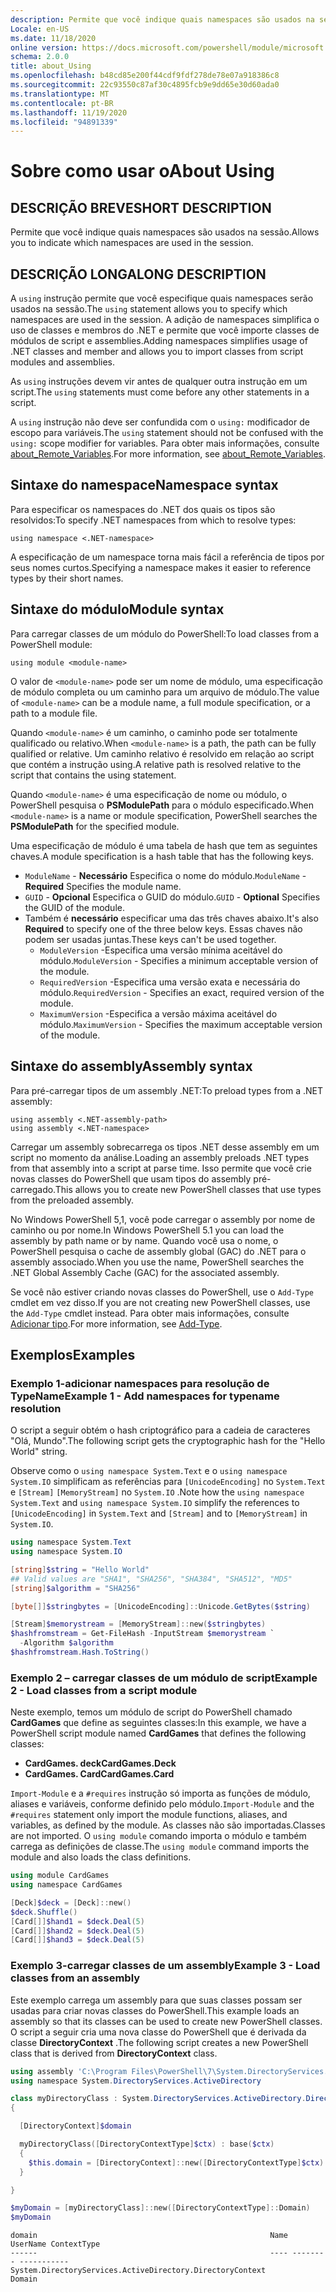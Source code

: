 ```yaml
---
description: Permite que você indique quais namespaces são usados na sessão.
Locale: en-US
ms.date: 11/18/2020
online version: https://docs.microsoft.com/powershell/module/microsoft.powershell.core/about/about_using?view=powershell-5.1&WT.mc_id=ps-gethelp
schema: 2.0.0
title: about_Using
ms.openlocfilehash: b48cd85e200f44cdf9fdf278de78e07a918386c8
ms.sourcegitcommit: 22c93550c87af30c4895fcb9e9dd65e30d60ada0
ms.translationtype: MT
ms.contentlocale: pt-BR
ms.lasthandoff: 11/19/2020
ms.locfileid: "94891339"
---
```

# <a name="about-using"></a><span data-ttu-id="3e0ac-103">Sobre como usar o</span><span class="sxs-lookup"><span data-stu-id="3e0ac-103">About Using</span></span>

## <a name="short-description"></a><span data-ttu-id="3e0ac-104">DESCRIÇÃO BREVE</span><span class="sxs-lookup"><span data-stu-id="3e0ac-104">SHORT DESCRIPTION</span></span>
<span data-ttu-id="3e0ac-105">Permite que você indique quais namespaces são usados na sessão.</span><span class="sxs-lookup"><span data-stu-id="3e0ac-105">Allows you to indicate which namespaces are used in the session.</span></span>

## <a name="long-description"></a><span data-ttu-id="3e0ac-106">DESCRIÇÃO LONGA</span><span class="sxs-lookup"><span data-stu-id="3e0ac-106">LONG DESCRIPTION</span></span>

<span data-ttu-id="3e0ac-107">A `using` instrução permite que você especifique quais namespaces serão usados na sessão.</span><span class="sxs-lookup"><span data-stu-id="3e0ac-107">The `using` statement allows you to specify which namespaces are used in the session.</span></span> <span data-ttu-id="3e0ac-108">A adição de namespaces simplifica o uso de classes e membros do .NET e permite que você importe classes de módulos de script e assemblies.</span><span class="sxs-lookup"><span data-stu-id="3e0ac-108">Adding namespaces simplifies usage of .NET classes and member and allows you to import classes from script modules and assemblies.</span></span>

<span data-ttu-id="3e0ac-109">As `using` instruções devem vir antes de qualquer outra instrução em um script.</span><span class="sxs-lookup"><span data-stu-id="3e0ac-109">The `using` statements must come before any other statements in a script.</span></span>

<span data-ttu-id="3e0ac-110">A `using` instrução não deve ser confundida com o `using:` modificador de escopo para variáveis.</span><span class="sxs-lookup"><span data-stu-id="3e0ac-110">The `using` statement should not be confused with the `using:` scope modifier for variables.</span></span> <span data-ttu-id="3e0ac-111">Para obter mais informações, consulte [about_Remote_Variables](about_Remote_Variables.md).</span><span class="sxs-lookup"><span data-stu-id="3e0ac-111">For more information, see [about_Remote_Variables](about_Remote_Variables.md).</span></span>

## <a name="namespace-syntax"></a><span data-ttu-id="3e0ac-112">Sintaxe do namespace</span><span class="sxs-lookup"><span data-stu-id="3e0ac-112">Namespace syntax</span></span>

<span data-ttu-id="3e0ac-113">Para especificar os namespaces do .NET dos quais os tipos são resolvidos:</span><span class="sxs-lookup"><span data-stu-id="3e0ac-113">To specify .NET namespaces from which to resolve types:</span></span>

```
using namespace <.NET-namespace>
```

<span data-ttu-id="3e0ac-114">A especificação de um namespace torna mais fácil a referência de tipos por seus nomes curtos.</span><span class="sxs-lookup"><span data-stu-id="3e0ac-114">Specifying a namespace makes it easier to reference types by their short names.</span></span>

## <a name="module-syntax"></a><span data-ttu-id="3e0ac-115">Sintaxe do módulo</span><span class="sxs-lookup"><span data-stu-id="3e0ac-115">Module syntax</span></span>

<span data-ttu-id="3e0ac-116">Para carregar classes de um módulo do PowerShell:</span><span class="sxs-lookup"><span data-stu-id="3e0ac-116">To load classes from a PowerShell module:</span></span>

```
using module <module-name>
```

<span data-ttu-id="3e0ac-117">O valor de `<module-name>` pode ser um nome de módulo, uma especificação de módulo completa ou um caminho para um arquivo de módulo.</span><span class="sxs-lookup"><span data-stu-id="3e0ac-117">The value of `<module-name>` can be a module name, a full module specification, or a path to a module file.</span></span>

<span data-ttu-id="3e0ac-118">Quando `<module-name>` é um caminho, o caminho pode ser totalmente qualificado ou relativo.</span><span class="sxs-lookup"><span data-stu-id="3e0ac-118">When `<module-name>` is a path, the path can be fully qualified or relative.</span></span> <span data-ttu-id="3e0ac-119">Um caminho relativo é resolvido em relação ao script que contém a instrução using.</span><span class="sxs-lookup"><span data-stu-id="3e0ac-119">A relative path is resolved relative to the script that contains the using statement.</span></span>

<span data-ttu-id="3e0ac-120">Quando `<module-name>` é uma especificação de nome ou módulo, o PowerShell pesquisa o **PSModulePath** para o módulo especificado.</span><span class="sxs-lookup"><span data-stu-id="3e0ac-120">When `<module-name>` is a name or module specification, PowerShell searches the **PSModulePath** for the specified module.</span></span>

<span data-ttu-id="3e0ac-121">Uma especificação de módulo é uma tabela de hash que tem as seguintes chaves.</span><span class="sxs-lookup"><span data-stu-id="3e0ac-121">A module specification is a hash table that has the following keys.</span></span>

- <span data-ttu-id="3e0ac-122">`ModuleName` - **Necessário** Especifica o nome do módulo.</span><span class="sxs-lookup"><span data-stu-id="3e0ac-122">`ModuleName` - **Required** Specifies the module name.</span></span>
- <span data-ttu-id="3e0ac-123">`GUID` - **Opcional** Especifica o GUID do módulo.</span><span class="sxs-lookup"><span data-stu-id="3e0ac-123">`GUID` - **Optional** Specifies the GUID of the module.</span></span>
- <span data-ttu-id="3e0ac-124">Também é **necessário** especificar uma das três chaves abaixo.</span><span class="sxs-lookup"><span data-stu-id="3e0ac-124">It's also **Required** to specify one of the three below keys.</span></span> <span data-ttu-id="3e0ac-125">Essas chaves não podem ser usadas juntas.</span><span class="sxs-lookup"><span data-stu-id="3e0ac-125">These keys can't be used together.</span></span>
  - <span data-ttu-id="3e0ac-126">`ModuleVersion` -Especifica uma versão mínima aceitável do módulo.</span><span class="sxs-lookup"><span data-stu-id="3e0ac-126">`ModuleVersion` - Specifies a minimum acceptable version of the module.</span></span>
  - <span data-ttu-id="3e0ac-127">`RequiredVersion` -Especifica uma versão exata e necessária do módulo.</span><span class="sxs-lookup"><span data-stu-id="3e0ac-127">`RequiredVersion` - Specifies an exact, required version of the module.</span></span>
  - <span data-ttu-id="3e0ac-128">`MaximumVersion` -Especifica a versão máxima aceitável do módulo.</span><span class="sxs-lookup"><span data-stu-id="3e0ac-128">`MaximumVersion` - Specifies the maximum acceptable version of the module.</span></span>

## <a name="assembly-syntax"></a><span data-ttu-id="3e0ac-129">Sintaxe do assembly</span><span class="sxs-lookup"><span data-stu-id="3e0ac-129">Assembly syntax</span></span>

<span data-ttu-id="3e0ac-130">Para pré-carregar tipos de um assembly .NET:</span><span class="sxs-lookup"><span data-stu-id="3e0ac-130">To preload types from a .NET assembly:</span></span>

```
using assembly <.NET-assembly-path>
using assembly <.NET-namespace>
```

<span data-ttu-id="3e0ac-131">Carregar um assembly sobrecarrega os tipos .NET desse assembly em um script no momento da análise.</span><span class="sxs-lookup"><span data-stu-id="3e0ac-131">Loading an assembly preloads .NET types from that assembly into a script at parse time.</span></span> <span data-ttu-id="3e0ac-132">Isso permite que você crie novas classes do PowerShell que usam tipos do assembly pré-carregado.</span><span class="sxs-lookup"><span data-stu-id="3e0ac-132">This allows you to create new PowerShell classes that use types from the preloaded assembly.</span></span>

<span data-ttu-id="3e0ac-133">No Windows PowerShell 5,1, você pode carregar o assembly por nome de caminho ou por nome.</span><span class="sxs-lookup"><span data-stu-id="3e0ac-133">In Windows PowerShell 5.1 you can load the assembly by path name or by name.</span></span> <span data-ttu-id="3e0ac-134">Quando você usa o nome, o PowerShell pesquisa o cache de assembly global (GAC) do .NET para o assembly associado.</span><span class="sxs-lookup"><span data-stu-id="3e0ac-134">When you use the name, PowerShell searches the .NET Global Assembly Cache (GAC) for the associated assembly.</span></span>

<span data-ttu-id="3e0ac-135">Se você não estiver criando novas classes do PowerShell, use o `Add-Type` cmdlet em vez disso.</span><span class="sxs-lookup"><span data-stu-id="3e0ac-135">If you are not creating new PowerShell classes, use the `Add-Type` cmdlet instead.</span></span> <span data-ttu-id="3e0ac-136">Para obter mais informações, consulte [Adicionar tipo](xref:Microsoft.PowerShell.Utility.Add-Type).</span><span class="sxs-lookup"><span data-stu-id="3e0ac-136">For more information, see [Add-Type](xref:Microsoft.PowerShell.Utility.Add-Type).</span></span>

## <a name="examples"></a><span data-ttu-id="3e0ac-137">Exemplos</span><span class="sxs-lookup"><span data-stu-id="3e0ac-137">Examples</span></span>

### <a name="example-1---add-namespaces-for-typename-resolution"></a><span data-ttu-id="3e0ac-138">Exemplo 1-adicionar namespaces para resolução de TypeName</span><span class="sxs-lookup"><span data-stu-id="3e0ac-138">Example 1 - Add namespaces for typename resolution</span></span>

<span data-ttu-id="3e0ac-139">O script a seguir obtém o hash criptográfico para a cadeia de caracteres "Olá, Mundo".</span><span class="sxs-lookup"><span data-stu-id="3e0ac-139">The following script gets the cryptographic hash for the "Hello World" string.</span></span>

<span data-ttu-id="3e0ac-140">Observe como o `using namespace System.Text` e o `using namespace System.IO` simplificam as referências para `[UnicodeEncoding]` no `System.Text` e `[Stream]` `[MemoryStream]` no `System.IO` .</span><span class="sxs-lookup"><span data-stu-id="3e0ac-140">Note how the `using namespace System.Text` and `using namespace System.IO` simplify the references to `[UnicodeEncoding]` in `System.Text` and `[Stream]` and to `[MemoryStream]` in `System.IO`.</span></span>

```powershell
using namespace System.Text
using namespace System.IO

[string]$string = "Hello World"
## Valid values are "SHA1", "SHA256", "SHA384", "SHA512", "MD5"
[string]$algorithm = "SHA256"

[byte[]]$stringbytes = [UnicodeEncoding]::Unicode.GetBytes($string)

[Stream]$memorystream = [MemoryStream]::new($stringbytes)
$hashfromstream = Get-FileHash -InputStream $memorystream `
  -Algorithm $algorithm
$hashfromstream.Hash.ToString()
```

### <a name="example-2---load-classes-from-a-script-module"></a><span data-ttu-id="3e0ac-141">Exemplo 2 – carregar classes de um módulo de script</span><span class="sxs-lookup"><span data-stu-id="3e0ac-141">Example 2 - Load classes from a script module</span></span>

<span data-ttu-id="3e0ac-142">Neste exemplo, temos um módulo de script do PowerShell chamado **CardGames** que define as seguintes classes:</span><span class="sxs-lookup"><span data-stu-id="3e0ac-142">In this example, we have a PowerShell script module named **CardGames** that defines the following classes:</span></span>

- <span data-ttu-id="3e0ac-143">**CardGames. deck**</span><span class="sxs-lookup"><span data-stu-id="3e0ac-143">**CardGames.Deck**</span></span>
- <span data-ttu-id="3e0ac-144">**CardGames. Card**</span><span class="sxs-lookup"><span data-stu-id="3e0ac-144">**CardGames.Card**</span></span>

<span data-ttu-id="3e0ac-145">`Import-Module` e a `#requires` instrução só importa as funções de módulo, aliases e variáveis, conforme definido pelo módulo.</span><span class="sxs-lookup"><span data-stu-id="3e0ac-145">`Import-Module` and the `#requires` statement only import the module functions, aliases, and variables, as defined by the module.</span></span> <span data-ttu-id="3e0ac-146">As classes não são importadas.</span><span class="sxs-lookup"><span data-stu-id="3e0ac-146">Classes are not imported.</span></span> <span data-ttu-id="3e0ac-147">O `using module` comando importa o módulo e também carrega as definições de classe.</span><span class="sxs-lookup"><span data-stu-id="3e0ac-147">The `using module` command imports the module and also loads the class definitions.</span></span>

```powershell
using module CardGames
using namespace CardGames

[Deck]$deck = [Deck]::new()
$deck.Shuffle()
[Card[]]$hand1 = $deck.Deal(5)
[Card[]]$hand2 = $deck.Deal(5)
[Card[]]$hand3 = $deck.Deal(5)
```

### <a name="example-3---load-classes-from-an-assembly"></a><span data-ttu-id="3e0ac-148">Exemplo 3-carregar classes de um assembly</span><span class="sxs-lookup"><span data-stu-id="3e0ac-148">Example 3 - Load classes from an assembly</span></span>

<span data-ttu-id="3e0ac-149">Este exemplo carrega um assembly para que suas classes possam ser usadas para criar novas classes do PowerShell.</span><span class="sxs-lookup"><span data-stu-id="3e0ac-149">This example loads an assembly so that its classes can be used to create new PowerShell classes.</span></span> <span data-ttu-id="3e0ac-150">O script a seguir cria uma nova classe do PowerShell que é derivada da classe **DirectoryContext** .</span><span class="sxs-lookup"><span data-stu-id="3e0ac-150">The following script creates a new PowerShell class that is derived from **DirectoryContext** class.</span></span>

```powershell
using assembly 'C:\Program Files\PowerShell\7\System.DirectoryServices.dll'
using namespace System.DirectoryServices.ActiveDirectory

class myDirectoryClass : System.DirectoryServices.ActiveDirectory.DirectoryContext
{

  [DirectoryContext]$domain

  myDirectoryClass([DirectoryContextType]$ctx) : base($ctx)
  {
    $this.domain = [DirectoryContext]::new([DirectoryContextType]$ctx)
  }

}

$myDomain = [myDirectoryClass]::new([DirectoryContextType]::Domain)
$myDomain
```

```Output
domain                                                    Name UserName ContextType
------                                                    ---- -------- -----------
System.DirectoryServices.ActiveDirectory.DirectoryContext                    Domain
```
